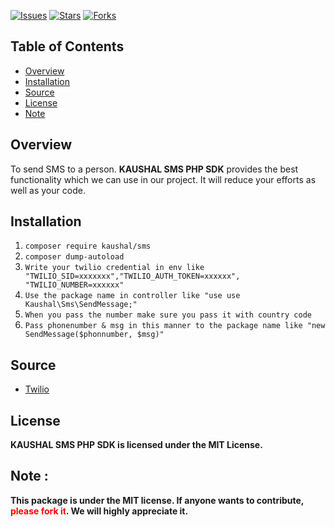 [![Issues](https://img.shields.io/github/issues/kaushaljoshi09/sms-package)](https://github.com/kaushaljoshi09/sms-packagee/issues)
[![Stars](https://img.shields.io/github/stars/kaushaljoshi09/sms-package)](https://github.com/kaushaljoshi09/sms-packagee/stargazers)
[![Forks](https://img.shields.io/github/forks/kaushaljoshi09/sms-package)](https://github.com/kaushaljoshi09/sms-package/network/members)

## Table of Contents

- [Overview](#overview)
- [Installation](#installation)
- [Source](#source)
- [License](#license)
- [Note](#note)


## Overview

To send SMS to a person. <a href="https://github.com/kaushaljoshi09/sms-package"></a><b>KAUSHAL SMS PHP SDK</b></a> provides the best functionality which we can use in our project. It will reduce your efforts as well as your code.

## Installation

1.  `composer require kaushal/sms`
2.  `composer dump-autoload`
3.  `Write your twilio credential in env like "TWILIO_SID=xxxxxxx","TWILIO_AUTH_TOKEN=xxxxxx", "TWILIO_NUMBER=xxxxxx"`
4.  `Use the package name in controller like "use use Kaushal\Sms\SendMessage;"`
5.  `When you pass the number make sure you pass it with country code`
5.  `Pass phonenumber & msg in this manner to the package name like "new SendMessage($phonnumber, $msg)"`

## Source

- [Twilio](https://www.twilio.com/docs/sms/quickstart/php)

## License

<b><a href="https://github.com/kaushaljoshi09/sms-package"></a><b>KAUSHAL SMS PHP SDK</b></a> is licensed under the MIT License.</b>

## Note : 

<b>This package is under the MIT license. If anyone wants to contribute, <span style="color:red;">please fork it</span>. We will highly appreciate it.</b>
